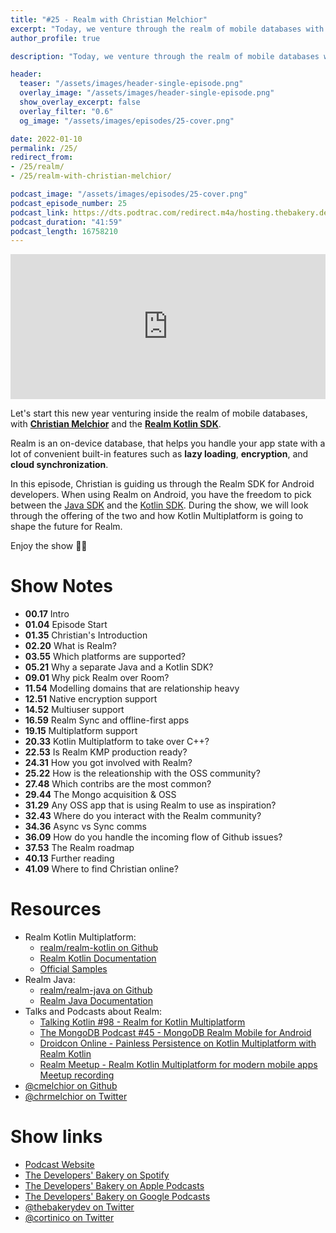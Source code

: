 ```yaml
---
title: "#25 - Realm with Christian Melchior"
excerpt: "Today, we venture through the realm of mobile databases with Christian Melchior from MongoDB Realm"
author_profile: true

description: "Today, we venture through the realm of mobile databases with Christian Melchior from MongoDB Realm"

header:
  teaser: "/assets/images/header-single-episode.png"
  overlay_image: "/assets/images/header-single-episode.png"
  show_overlay_excerpt: false
  overlay_filter: "0.6"
  og_image: "/assets/images/episodes/25-cover.png"

date: 2022-01-10
permalink: /25/
redirect_from:
- /25/realm/
- /25/realm-with-christian-melchior/

podcast_image: "/assets/images/episodes/25-cover.png"
podcast_episode_number: 25
podcast_link: https://dts.podtrac.com/redirect.m4a/hosting.thebakery.dev/25-thedevelopersbakery-realm.m4a
podcast_duration: "41:59"
podcast_length: 16758210
---
```


<iframe src="https://open.spotify.com/embed-podcast/show/4jV6Yoz7D38sZJlYMzJm3k" width="100%" height="232" frameborder="0" allowtransparency="true" allow="encrypted-media"></iframe>

Let's start this new year venturing inside the realm of mobile databases, with [**Christian Melchior**](https://twitter.com/cmelchior) and the [**Realm Kotlin SDK**](https://github.com/realm/realm-kotlin).

Realm is an on-device database, that helps you handle your app state with a lot of convenient built-in features such as **lazy loading**, **encryption**, and **cloud synchronization**.

In this episode, Christian is guiding us through the Realm SDK for Android developers. When using Realm on Android, you have the freedom to pick between the [Java SDK](https://github.com/realm/realm-java) and the [Kotlin SDK](https://github.com/realm/realm-kotlin). During the show, we will look through the offering of the two and how Kotlin Multiplatform is going to shape the future for Realm.

Enjoy the show 👨‍🍳

# Show Notes

- **00.17** Intro
- **01.04** Episode Start
- **01.35** Christian's Introduction
- **02.20** What is Realm?
- **03.55** Which platforms are supported?
- **05.21** Why a separate Java and a Kotlin SDK?
- **09.01** Why pick Realm over Room?
- **11.54** Modelling domains that are relationship heavy
- **12.51** Native encryption support
- **14.52** Multiuser support
- **16.59** Realm Sync and offline-first apps
- **19.15** Multiplatform support
- **20.33** Kotlin Multiplatform to take over C++?
- **22.53** Is Realm KMP production ready?
- **24.31** How you got involved with Realm?
- **25.22** How is the releationship with the OSS community?
- **27.48** Which contribs are the most common?
- **29.44** The Mongo acquisition & OSS
- **31.29** Any OSS app that is using Realm to use as inspiration?
- **32.43** Where do you interact with the Realm community?
- **34.36** Async vs Sync comms
- **36.09** How do you handle the incoming flow of Github issues?
- **37.53** The Realm roadmap
- **40.13** Further reading
- **41.09** Where to find Christian online?

# Resources

* Realm Kotlin Multiplatform:
    * <i class="fab fa-github"></i> [realm/realm-kotlin on Github](https://github.com/realm/realm-kotlin)
    * <i class="fas fa-link"></i> [Realm Kotlin Documentation](https://docs.mongodb.com/realm/sdk/kotlin-multiplatform/)
    * <i class="fas fa-link"></i> [Official Samples](https://github.com/realm/realm-kotlin-samples)
* Realm Java:
    * <i class="fab fa-github"></i> [realm/realm-java on Github](https://github.com/realm/realm-java)
    * <i class="fas fa-link"></i> [Realm Java Documentation](https://docs.mongodb.com/realm/sdk/android/)
* Talks and Podcasts about Realm:
    * <i class="fas fa-podcast"></i> [Talking Kotlin #98 - Realm for Kotlin Multiplatform](https://www.youtube.com/watch?v=pU9yaCPmQ2g)
    * <i class="fas fa-podcast"></i> [The MongoDB Podcast #45 - MongoDB Realm Mobile for Android](https://podcasts.apple.com/gb/podcast/ep-45-mongodb-realm-mobile-for-android-christian-melchior/id1500452446?i=1000510453804)
    * <i class="fab fa-youtube"></i> [Droidcon Online - Painless Persistence on Kotlin Multiplatform with Realm Kotlin](https://www.droidcon.com/2021/10/08/painless-persistence-on-kotlin-multiplatform-with-realm-kotlin/)
    * <i class="fab fa-youtube"></i> [Realm Meetup - Realm Kotlin Multiplatform for modern mobile apps Meetup recording](https://www.youtube.com/watch?v=F1cEI9OKI-E&ab_channel=MongoDB)
* <i class="fab fa-github"></i> [@cmelchior on Github](https://github.com/cmelchior)
* <i class="fab fa-twitter"></i> [@chrmelchior on Twitter](https://twitter.com/chrmelchior)

# Show links

* <i class="fas fa-link"></i> [Podcast Website](https://thebakery.dev)
* <i class="fab fa-spotify"></i> [The Developers' Bakery on Spotify](https://open.spotify.com/show/4jV6Yoz7D38sZJlYMzJm3k?si=AL3ske_0R_CKlEScMhYhug)
* <i class="fas fa-podcast"></i> [The Developers' Bakery on Apple Podcasts](https://podcasts.apple.com/us/podcast/the-developers-bakery/id1542849034)
* <i class="fab fa-google-play"></i> [The Developers' Bakery on Google Podcasts](https://podcasts.google.com/feed/aHR0cHM6Ly90aGViYWtlcnkuZGV2L3BvZGNhc3QueG1s)
* <i class="fab fa-twitter"></i> [@thebakerydev on Twitter](https://twitter.com/thebakerydev)
* <i class="fab fa-twitter"></i> [@cortinico on Twitter](https://twitter.com/cortinico)